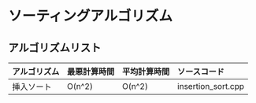 # ソーティングアルゴリズム

## アルゴリズムリスト

 | アルゴリズム | 最悪計算時間 | 平均計算時間 | ソースコード |
 |:---|:---|:---|:---|
 | 挿入ソート | O(n^2) | O(n^2) | insertion_sort.cpp |

